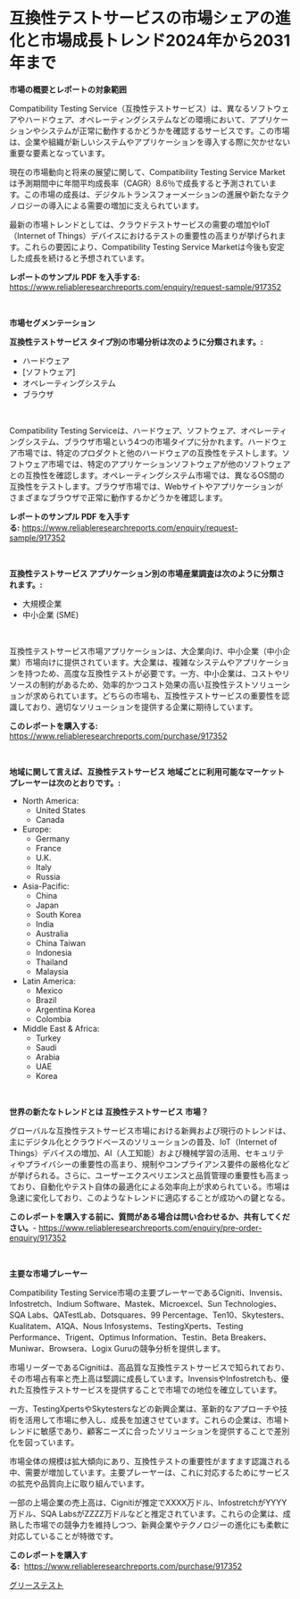 <p><h1>互換性テストサービスの市場シェアの進化と市場成長トレンド2024年から2031年まで</h1></p><p><strong>市場の概要とレポートの対象範囲</strong></p>
<p><p>Compatibility Testing Service（互換性テストサービス）は、異なるソフトウェアやハードウェア、オペレーティングシステムなどの環境において、アプリケーションやシステムが正常に動作するかどうかを確認するサービスです。この市場は、企業や組織が新しいシステムやアプリケーションを導入する際に欠かせない重要な要素となっています。</p><p>現在の市場動向と将来の展望に関して、Compatibility Testing Service Marketは予測期間中に年間平均成長率（CAGR）8.6％で成長すると予測されています。この市場の成長は、デジタルトランスフォーメーションの進展や新たなテクノロジーの導入による需要の増加に支えられています。</p><p>最新の市場トレンドとしては、クラウドテストサービスの需要の増加やIoT（Internet of Things）デバイスにおけるテストの重要性の高まりが挙げられます。これらの要因により、Compatibility Testing Service Marketは今後も安定した成長を続けると予想されています。</p></p>
<p><strong>レポートのサンプル PDF を入手する:</strong> <a href="https://www.reliableresearchreports.com/enquiry/request-sample/917352">https://www.reliableresearchreports.com/enquiry/request-sample/917352</a></p>
<p>&nbsp;</p>
<p><strong>市場セグメンテーション</strong></p>
<p><strong>互換性テストサービス タイプ別の市場分析は次のように分類されます。:</strong></p>
<p><ul><li>ハードウェア</li><li>[ソフトウェア]</li><li>オペレーティングシステム</li><li>ブラウザ</li></ul></p>
<p>&nbsp;</p>
<p><p>Compatibility Testing Serviceは、ハードウェア、ソフトウェア、オペレーティングシステム、ブラウザ市場という4つの市場タイプに分かれます。ハードウェア市場では、特定のプロダクトと他のハードウェアの互換性をテストします。ソフトウェア市場では、特定のアプリケーションソフトウェアが他のソフトウェアとの互換性を確認します。オペレーティングシステム市場では、異なるOS間の互換性をテストします。ブラウザ市場では、Webサイトやアプリケーションがさまざまなブラウザで正常に動作するかどうかを確認します。</p></p>
<p><strong>レポートのサンプル PDF を入手する:</strong>&nbsp;<a href="https://www.reliableresearchreports.com/enquiry/request-sample/917352">https://www.reliableresearchreports.com/enquiry/request-sample/917352</a></p>
<p>&nbsp;</p>
<p><strong> 互換性テストサービス アプリケーション別の市場産業調査は次のように分類されます。:</strong></p>
<p><ul><li>大規模企業</li><li>中小企業 (SME)</li></ul></p>
<p>&nbsp;</p>
<p><p>互換性テストサービス市場アプリケーションは、大企業向け、中小企業（中小企業）市場向けに提供されています。大企業は、複雑なシステムやアプリケーションを持つため、高度な互換性テストが必要です。一方、中小企業は、コストやリソースの制約があるため、効率的かつコスト効果の高い互換性テストソリューションが求められています。どちらの市場も、互換性テストサービスの重要性を認識しており、適切なソリューションを提供する企業に期待しています。</p></p>
<p><strong>このレポートを購入する:</strong>&nbsp; <a href="https://www.reliableresearchreports.com/purchase/917352">https://www.reliableresearchreports.com/purchase/917352</a></p>
<p>&nbsp;</p>
<p><strong>地域に関して言えば、互換性テストサービス 地域ごとに利用可能なマーケットプレーヤーは次のとおりです。:</strong></p>
<p><ul>
    <li>
        North America:
        <ul>
            <li>United States</li>
            <li>Canada</li>
        </ul>
    </li>
    <li>
        Europe:
        <ul>
            <li>Germany</li>
            <li>France</li>
            <li>U.K.</li>
            <li>Italy</li>
            <li>Russia</li>
        </ul>
    </li>
    <li>
        Asia-Pacific:
        <ul>
            <li>China</li>
            <li>Japan</li>
            <li>South Korea</li>
            <li>India</li>
            <li>Australia</li>
            <li>China Taiwan</li>
            <li>Indonesia</li>
            <li>Thailand</li>
            <li>Malaysia</li>
        </ul>
    </li>
    <li>
        Latin America:
        <ul>
            <li>Mexico</li>
            <li>Brazil</li>
            <li>Argentina Korea</li>
            <li>Colombia</li>
        </ul>
    </li>
    <li>
        Middle East & Africa:
        <ul>
            <li>Turkey</li>
            <li>Saudi</li>
            <li>Arabia</li>
            <li>UAE</li>
            <li>Korea</li>
        </ul>
    </li>
    </ul></p>
<p>&nbsp;</p>
<p><strong>世界の新たなトレンドとは 互換性テストサービス 市場？</strong></p>
<p><p>グローバルな互換性テストサービス市場における新興および現行のトレンドは、主にデジタル化とクラウドベースのソリューションの普及、IoT（Internet of Things）デバイスの増加、AI（人工知能）および機械学習の活用、セキュリティやプライバシーの重要性の高まり、規制やコンプライアンス要件の厳格化などが挙げられる。さらに、ユーザーエクスペリエンスと品質管理の重要性も高まっており、自動化やテスト自体の最適化による効率向上が求められている。市場は急速に変化しており、このようなトレンドに適応することが成功への鍵となる。</p></p>
<p><strong>このレポートを購入する前に、質問がある場合は問い合わせるか、共有してください。</strong>- <a href="https://www.reliableresearchreports.com/enquiry/pre-order-enquiry/917352">https://www.reliableresearchreports.com/enquiry/pre-order-enquiry/917352</a></p>
<p>&nbsp;</p>
<p><strong>主要な市場プレーヤー</strong></p>
<p><p>Compatibility Testing Service市場の主要プレーヤーであるCigniti、Invensis、Infostretch、Indium Software、Mastek、Microexcel、Sun Technologies、SQA Labs、QATestLab、Dotsquares、99 Percentage、Ten10、Skytesters、Kualitatem、A1QA、Nous Infosystems、TestingXperts、Testing Performance、Trigent、Optimus Information、Testin、Beta Breakers、Muniwar、Browsera、Logix Guruの競争分析を提供します。</p><p>市場リーダーであるCignitiは、高品質な互換性テストサービスで知られており、その市場占有率と売上高は堅調に成長しています。InvensisやInfostretchも、優れた互換性テストサービスを提供することで市場での地位を確立しています。</p><p>一方、TestingXpertsやSkytestersなどの新興企業は、革新的なアプローチや技術を活用して市場に参入し、成長を加速させています。これらの企業は、市場トレンドに敏感であり、顧客ニーズに合ったソリューションを提供することで差別化を図っています。</p><p>市場全体の規模は拡大傾向にあり、互換性テストの重要性がますます認識される中、需要が増加しています。主要プレーヤーは、これに対応するためにサービスの拡充や品質向上に取り組んでいます。</p><p>一部の上場企業の売上高は、Cignitiが推定でXXXX万ドル、InfostretchがYYYY万ドル、SQA LabsがZZZZ万ドルなどと推定されています。これらの企業は、成熟した市場での競争力を維持しつつ、新興企業やテクノロジーの進化にも柔軟に対応していることが特徴です。</p></p>
<p><strong>このレポートを購入する:</strong>&nbsp;&nbsp;<a href="https://www.reliableresearchreports.com/purchase/917352">https://www.reliableresearchreports.com/purchase/917352</a></p>
<p><p><a href="https://github.com/cbigkbh02719/Market-Research-Report-List-1/blob/main/3843094183294.md">グリーステスト</a></p></p>